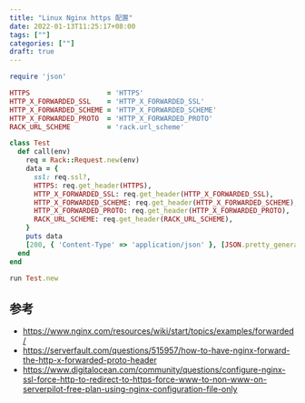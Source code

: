 ```yaml
---
title: "Linux Nginx https 配置"
date: 2022-01-13T11:25:17+08:00
tags: [""]
categories: [""]
draft: true
---
```


```ruby
require 'json'

HTTPS                   = 'HTTPS'
HTTP_X_FORWARDED_SSL    = 'HTTP_X_FORWARDED_SSL'
HTTP_X_FORWARDED_SCHEME = 'HTTP_X_FORWARDED_SCHEME'
HTTP_X_FORWARDED_PROTO  = 'HTTP_X_FORWARDED_PROTO'
RACK_URL_SCHEME         = 'rack.url_scheme'

class Test
  def call(env)
    req = Rack::Request.new(env)
    data = {
      ssl: req.ssl?,
      HTTPS: req.get_header(HTTPS),
      HTTP_X_FORWARDED_SSL: req.get_header(HTTP_X_FORWARDED_SSL),
      HTTP_X_FORWARDED_SCHEME: req.get_header(HTTP_X_FORWARDED_SCHEME),
      HTTP_X_FORWARDED_PROTO: req.get_header(HTTP_X_FORWARDED_PROTO),
      RACK_URL_SCHEME: req.get_header(RACK_URL_SCHEME),
    }
    puts data
    [200, { 'Content-Type' => 'application/json' }, [JSON.pretty_generate(data)]]
  end
end

run Test.new
```

## 参考

- https://www.nginx.com/resources/wiki/start/topics/examples/forwarded/
- https://serverfault.com/questions/515957/how-to-have-nginx-forward-the-http-x-forwarded-proto-header
- https://www.digitalocean.com/community/questions/configure-nginx-ssl-force-http-to-redirect-to-https-force-www-to-non-www-on-serverpilot-free-plan-using-nginx-configuration-file-only
